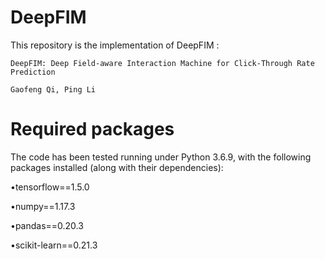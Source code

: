 # DeepFIM
This repository is the implementation of DeepFIM :

    DeepFIM: Deep Field-aware Interaction Machine for Click-Through Rate Prediction

    Gaofeng Qi, Ping Li

# Required packages

The code has been tested running under Python 3.6.9, with the following packages installed (along with their dependencies):

•tensorflow==1.5.0

•numpy==1.17.3

•pandas==0.20.3

•scikit-learn==0.21.3
